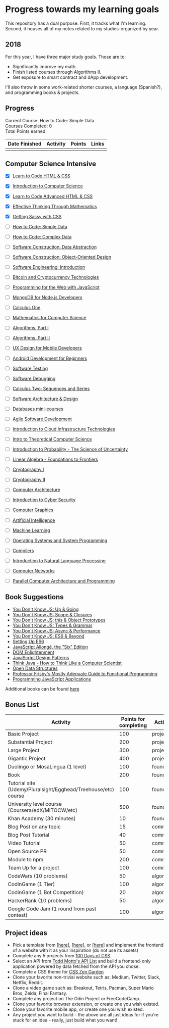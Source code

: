 # Progress towards my learning goals

This repository has a dual purpose. First, it tracks what I'm learning. Second, it houses all of my notes related to my studies-organized by year.

## 2018

For this year, I have three major study goals. Those are to:
- Significantly improve my math. 
- Finish listed courses through Algorithms II.
- Get exposure to smart contract and dApp development. 

I'll also throw in some work-related shorter courses, a language (Spanish?), and programming books & projects.

## Progress

Current Course: How to Code: Simple Data     
Courses Completed: 0  
Total Points earned: 

| Date Finished | Activity                  | Points | Links  |           
| ------------- | ------------------------- | ------ | ------------------------------------------- |
|  |  |  |  |


## Computer Science Intensive

- [x] [Learn to Code HTML & CSS](http://learn.shayhowe.com/html-css/)
- [x] [Introduction to Computer Science](https://www.edx.org/course/introduction-computer-science-harvardx-cs50x#!)
- [x] [Learn to Code Advanced HTML & CSS](http://learn.shayhowe.com/advanced-html-css/)
- [x] [Effective Thinking Through Mathematics](https://www.edx.org/course/effective-thinking-through-mathematics-utaustinx-ut-9-01x)
- [x] [Getting Sassy with CSS](http://www.sassshop.com/#/)
- [ ] [How to Code: Simple Data](https://www.edx.org/course/how-code-simple-data-ubcx-htc1x)
- [ ] [How to Code: Complex Data](https://www.edx.org/course/how-code-complex-data-ubcx-htc2x)
- [ ] [Software Construction: Data Abstraction](https://www.edx.org/course/software-construction-data-abstraction-ubcx-softconst1x)
- [ ] [Software Construction: Object-Oriented Design](https://www.edx.org/course/software-construction-object-oriented-ubcx-softconst2x)
- [ ] [Software Engineering: Introduction](https://www.edx.org/course/software-engineering-introduction-ubcx-softeng1x)
- [ ] [Bitcoin and Cryptocurrency Technologies](https://www.coursera.org/learn/cryptocurrency)
- [ ] [Programming for the Web with JavaScript](https://www.edx.org/course/programming-web-javascript-pennx-sd4x)
- [ ] [MongoDB for Node.js Developers](https://university.mongodb.com/courses/M101JS/about)
- [ ] [Calculus One](https://www.coursera.org/learn/calculus1)
- [ ] [Mathematics for Computer Science](https://ocw.mit.edu/courses/electrical-engineering-and-computer-science/6-042j-mathematics-for-computer-science-spring-2015/index.htm)
- [ ] [Algorithms, Part I](https://www.coursera.org/learn/algorithms-part1)
- [ ] [Algorithms, Part II](https://www.coursera.org/learn/algorithms-part2)
- [ ] [UX Design for Mobile Developers](https://www.udacity.com/course/ux-design-for-mobile-developers--ud849)
- [ ] [Android Development for Beginners](https://www.udacity.com/course/android-basics-user-interface--ud834)
- [ ] [Software Testing](https://www.udacity.com/course/software-testing--cs258)
- [ ] [Software Debugging](https://www.udacity.com/course/software-debugging--cs259)
- [ ] [Calculus Two: Sequences and Series](https://www.coursera.org/learn/advanced-calculus)
- [ ] [Software Architecture & Design](https://www.udacity.com/course/software-architecture-design--ud821)
- [ ] [Databases mini-courses](https://lagunita.stanford.edu/courses/DB/2014/SelfPaced/about)
- [ ] [Agile Software Development](https://www.edx.org/course/agile-software-development-ethx-asd-1x)
- [ ] [Introduction to Cloud Infrastructure Technologies](https://www.edx.org/course/introduction-cloud-infrastructure-linuxfoundationx-lfs151-x)
- [ ] [Intro to Theoretical Computer Science](https://www.udacity.com/course/intro-to-theoretical-computer-science--cs313)
- [ ] [Introduction to Probability - The Science of Uncertainty](https://www.edx.org/course/introduction-probability-science-mitx-6-041x-2)
- [ ] [Linear Algebra - Foundations to Frontiers](https://www.edx.org/course/linear-algebra-foundations-frontiers-utaustinx-ut-5-04x#!)
- [ ] [Cryptography I](https://www.coursera.org/learn/crypto)
- [ ] [Cryptography II](https://www.coursera.org/learn/crypto2)
- [ ] [Computer Architecture](https://www.coursera.org/learn/comparch)
- [ ] [Introduction to Cyber Security](https://www.futurelearn.com/courses/introduction-to-cyber-security)
- [ ] [Computer Graphics](https://www.edx.org/course/computer-graphics-uc-san-diegox-cse167x)
- [ ] [Artificial Intelligence](https://www.edx.org/course/artificial-intelligence-uc-berkeleyx-cs188-1x#!)
- [ ] [Machine Learning](https://www.coursera.org/learn/machine-learning)
- [ ] [Operating Systems and System Programming](https://theopenacademy.com/content/operating-systems-and-system-programming)
- [ ] [Compilers](https://lagunita.stanford.edu/courses/Engineering/Compilers/Fall2014/about)
- [ ] [Introduction to Natural Language Processing](https://www.coursera.org/learn/natural-language-processing)
- [ ] [Computer Networks](https://lagunita.stanford.edu/courses/Engineering/Networking-SP/SelfPaced/about)
- [ ] [Parallel Computer Architecture and Programming](http://15418.courses.cs.cmu.edu/spring2016/home)


## Book Suggestions

* [You Don't Know JS: Up & Going](https://github.com/getify/You-Dont-Know-JS/blob/master/up%20&%20going/README.md#you-dont-know-js-up--going)
* [You Don't Know JS: Scope & Closures](https://github.com/getify/You-Dont-Know-JS/blob/master/scope%20&%20closures/README.md#you-dont-know-js-scope--closures)
* [You Don't Know JS: this & Object Prototypes](https://github.com/getify/You-Dont-Know-JS/blob/master/this%20&%20object%20prototypes/README.md#you-dont-know-js-this--object-prototypes)
* [You Don't Know JS: Types & Grammar](https://github.com/getify/You-Dont-Know-JS/blob/master/types%20&%20grammar/README.md#you-dont-know-js-types--grammar)
* [You Don't Know JS: Async & Performance](https://github.com/getify/You-Dont-Know-JS/blob/master/async%20&%20performance/README.md#you-dont-know-js-async--performance)
* [You Don't Know JS: ES6 & Beyond](https://github.com/getify/You-Dont-Know-JS/blob/master/es6%20&%20beyond/README.md#you-dont-know-js-es6--beyond)
* [Setting Up ES6](https://leanpub.com/setting-up-es6/read)
* [JavaScript Allongé, the "Six" Edition](https://leanpub.com/javascriptallongesix)
* [DOM Enlightenment](http://domenlightenment.com/)
* [JavaScript Design Patterns](https://addyosmani.com/resources/essentialjsdesignpatterns/book/)
* [Think Java - How to Think Like a Computer Scientist](http://greenteapress.com/wp/think-java/)
* [Open Data Structures](http://www.aupress.ca/books/120226/ebook/99Z_Morin_2013-Open_Data_Structures.pdf)
* [Professor Frisby's Mostly Adequate Guide to Functional Programming](https://www.gitbook.com/book/drboolean/mostly-adequate-guide/details)
* [Programming JavaScript Applications](http://chimera.labs.oreilly.com/books/1234000000262/index.html)

Additional books can be found [here](https://github.com/P1xt/speedstudy/blob/master/book-lists.md)


## Bonus List

| Activity                                    | Points for completing | Activity type |
| ------------------------------------------- | --------------------- | ------------- |
| Basic Project                               | 100                   | project       |
| Substantial Project                         | 200                   | project       |
| Large Project                               | 300                   | project       |
| Gigantic Project                            | 400                   | project       |
| Duolingo or MosaLingua (1 level)            | 100                   | foundation    |
| Book                                        | 200                   | foundation    |
| Tutorial site (Udemy/Pluralsight/Egghead/Treehouse/etc) course                            | 100                   | foundation    |
| University level course (Coursera/edX/MITOCW/etc)                    | 500                   | foundation    |
| Khan Academy (30 minutes)                          | 10                    | foundation    |
| Blog Post on any topic                      | 15                    | communication |
| Blog Post Tutorial                          | 40                    | communication |
| Video Tutorial                              | 50                    | communication |
| Open Source PR                              | 50                    | communication |
| Module to npm                               | 200                   | communication |
| Team Up for a project                       | 100                   | communication |
| CodeWars (10 problems)                      | 50                    | algorithms    |
| CodinGame (1 Tier)                          | 100                   | algorithms    |
| CodinGame (1 Bot Competition)               | 20                    | algorithms    |
| HackerRank (10 problems)                    | 50                    | algorithms    |
| Google Code Jam (1 round from past contest) | 100                   | algorithms    |

## Project ideas

*   Pick a template from [\[here\]](https://freebiesbug.com/psd-freebies/website-template/), [\[here\]](http://www.os-templates.com/free-website-templates), or [\[here\]](http://www.os-templates.com/free-website-templates) and implement the frontend of a website with it as your inspiration (do not use its assets)
*   Complete any 5 projects from [100 Days of CSS](https://100dayscss.com/).
*   Select an API from [Todd Motto's API List](https://github.com/toddmotto/public-apis) and build a frontend-only application powered by data fetched from the API you chose.
*   Complete a CSS theme for [CSS Zen Garden](http://www.csszengarden.com/)
*   Clone your favorite non-trivial website such as: Medium, Twitter, Slack, Netflix, Reddit.
*   Clone a video game such as: Breakout, Tetris, Pacman, Super Mario Bros, Zelda, Final Fantasy.
*   Complete any project on The Odin Project or FreeCodeCamp.
*   Clone your favorite browser extension, or create one you wish existed.
*   Clone your favorite mobile app, or create one you wish existed.
*   Any project you want to build - the above are all just ideas for if you're stuck for an idea - really, just build what you want!
